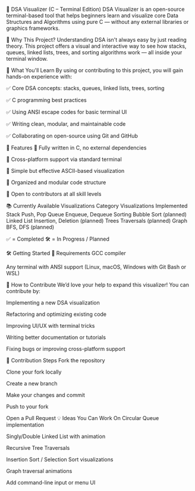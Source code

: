 🧠 DSA Visualizer (C – Terminal Edition)
DSA Visualizer is an open-source terminal-based tool that helps beginners learn and visualize core Data Structures and Algorithms using pure C — without any external libraries or graphics frameworks.

📌 Why This Project?
Understanding DSA isn't always easy by just reading theory. This project offers a visual and interactive way to see how stacks, queues, linked lists, trees, and sorting algorithms work — all inside your terminal window.

🚀 What You'll Learn
By using or contributing to this project, you will gain hands-on experience with:

✅ Core DSA concepts: stacks, queues, linked lists, trees, sorting

✅ C programming best practices

✅ Using ANSI escape codes for basic terminal UI

✅ Writing clean, modular, and maintainable code

✅ Collaborating on open-source using Git and GitHub

🧰 Features
🔹 Fully written in C, no external dependencies

🔹 Cross-platform support via standard terminal

🔹 Simple but effective ASCII-based visualization

🔹 Organized and modular code structure

🔹 Open to contributors at all skill levels

📚 Currently Available Visualizations
Category	Visualizations Implemented
Stack	Push, Pop
Queue	Enqueue, Dequeue
Sorting	Bubble Sort (planned)
Linked List	Insertion, Deletion (planned)
Trees	Traversals (planned)
Graph	BFS, DFS (planned)

✅ = Completed
🛠️ = In Progress / Planned

🛠 Getting Started
🔧 Requirements
GCC compiler

Any terminal with ANSI support (Linux, macOS, Windows with Git Bash or WSL)

🤝 How to Contribute
We’d love your help to expand this visualizer! You can contribute by:

Implementing a new DSA visualization

Refactoring and optimizing existing code

Improving UI/UX with terminal tricks

Writing better documentation or tutorials

Fixing bugs or improving cross-platform support

🔄 Contribution Steps
Fork the repository

Clone your fork locally

Create a new branch

Make your changes and commit

Push to your fork

Open a Pull Request 
💡 Ideas You Can Work On
 Circular Queue implementation

 Singly/Double Linked List with animation

 Recursive Tree Traversals

 Insertion Sort / Selection Sort visualizations

 Graph traversal animations

 Add command-line input or menu UI

